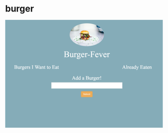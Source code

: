 # burger

<img src="https://github.com/biancaslmn/burger/blob/master/public/images/burgerFront.png">
